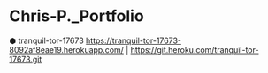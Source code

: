 # Chris-P._Portfolio

⬢ tranquil-tor-17673
https://tranquil-tor-17673-8092af8eae19.herokuapp.com/ | https://git.heroku.com/tranquil-tor-17673.git
